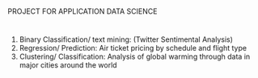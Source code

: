 #

PROJECT FOR APPLICATION DATA SCIENCE

#

1. Binary Classification/ text mining: (Twitter Sentimental Analysis)
2. Regression/ Prediction: Air ticket pricing by schedule and flight type
3. Clustering/ Classification: Analysis of global warming through data in major cities around the world
